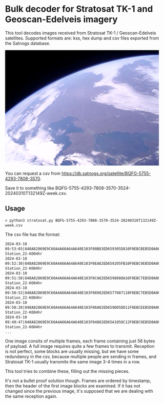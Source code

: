 # Bulk decoder for Stratosat TK-1 and Geoscan-Edelveis imagery

This tool decodes images received from Stratosat TK-1 / Geoscan-Edelveis satellites. Supported formats are: kss, hex dump and
csv files exported from the Satnogs database.

![](images/2024-03-09T08:25:47.jpg)

You can request a csv from https://db.satnogs.org/satellite/BQFG-5755-4293-7808-3570. 

Save it to something like BQFG-5755-4293-7808-3570-3524-20240310T132149Z-week.csv.


## Usage

```
> python3 stratosat.py BQFG-5755-4293-7808-3570-3524-20240310T132149Z-week.csv
```

The csv file has the format:

```
2024-03-10 09:53:03|848A82869E9C60A4A66A64A640E103F00B83ED659305D810F0EBCBEB5D0A00004A04000004F7F11F80FF00000111590189000161339987000000000000000000||SONIKS: Station_22-KO04hr
2024-03-10 09:52:30|848A82869E9C60A4A66A64A640E103F0EA82ED659205FB10F0EBC9EB5D0A00004A04000005F6F01E80FF00000110590189000161339887000000000000000000||SONIKS: Station_22-KO04hr
2024-03-10 09:51:58|848A82869E9C60A4A66A64A640E103F0CA82ED6598088A16F0EBC7EB5D0A00004A04000007F5F01D80FE00000111590189000161339787000000000000000000||SONIKS: Station_22-KO04hr
2024-03-10 09:50:52|848A82869E9C60A4A66A64A640E103F08982ED6577087118F0EBC7EB5D0A00004A04000009F3F01980FE00000111590189000161339587000000000000000000||SONIKS: Station_22-KO04hr
2024-03-10 09:50:20|848A82869E9C60A4A66A64A640E103F06882ED659D05DD11F0EBCEEB5D0A00004A0400000BF2F01780FE00000111590189000161339487000000000000000000||SONIKS: Station_22-KO04hr
2024-03-10 09:49:47|848A82869E9C60A4A66A64A640E103F04882ED65A1050C12F0EBC9EB5D0A00004A0400000CF1F01580FD00000111590189000161339387000000000000000000||SONIKS: Station_22-KO04hr
...
```

One image consits of multiple frames, each frame containing just 56 bytes of payload. A full image requires quite a few frames to transmit. Reception is not perfect, some blocks are usually missing, but we have some redundancy in the csv, because multiple people are sending in frames, and Stratosat TK-1 usually transmits the same image 3-4 times in a row. 

This tool tries to combine these, filling out the missing pieces. 

It's not a bullet proof solution though. Frames are ordered by timestamp, then the header of the first image blocks are examined. If it has not changed since the previous image, it's supposed that we are dealing with the same reception again. 
